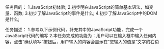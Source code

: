 ﻿任务目的：
	1.JavaScript初体验;
	2.初步明白JavaScript的简单基本语法，如变量、函数;
	3.初步了解JavaScript的事件是什么;
	4.初步了解JavaScript中的DOM是什么;

任务描述：
	1.参考以下示例代码，补充其中的JavaScript功能，完成一个JavaScript代码的编写
	2.本任务完成的功能为：用户可以在输入框中输入任何内容，点击“确认填写”按钮后，用户输入的内容会显示在“您输入的值是”文字的右边